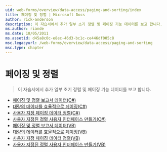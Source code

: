 ```yaml
---
uid: web-forms/overview/data-access/paging-and-sorting/index
title: 페이징 및 정렬 | Microsoft Docs
author: rick-anderson
description: 이 자습서에서 추가 일부 초기 정렬 및 페이징 기능 데이터를 보고 합니다.
ms.author: riande
ms.date: 10/05/2011
ms.assetid: d45a8c0c-e8ec-46d3-bc1c-ce446df005c8
msc.legacyurl: /web-forms/overview/data-access/paging-and-sorting
msc.type: chapter
---
```

<a name="paging-and-sorting"></a>페이징 및 정렬
====================
> 이 자습서에서 추가 일부 초기 정렬 및 페이징 기능 데이터를 보고 합니다.


- [페이징 및 정렬 보고서 데이터(C#)](paging-and-sorting-report-data-cs.md)
- [대량의 데이터를 효율적으로 페이징(C#)](efficiently-paging-through-large-amounts-of-data-cs.md)
- [사용자 지정 페이징 데이터 정렬(C#)](sorting-custom-paged-data-cs.md)
- [사용자 지정된 정렬 사용자 인터페이스 만들기(C#)](creating-a-customized-sorting-user-interface-cs.md)
- [페이징 및 정렬 보고서 데이터(VB)](paging-and-sorting-report-data-vb.md)
- [대량의 데이터를 효율적으로 페이징(VB)](efficiently-paging-through-large-amounts-of-data-vb.md)
- [사용자 지정 페이징 데이터 정렬(VB)](sorting-custom-paged-data-vb.md)
- [사용자 지정된 정렬 사용자 인터페이스 만들기(VB)](creating-a-customized-sorting-user-interface-vb.md)

